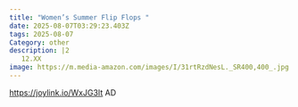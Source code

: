 ```yaml
---
title: "Women’s Summer Flip Flops "
date: 2025-08-07T03:29:23.403Z
tags: 2025-08-07
Category: other
description: |2
   12.XX
image: https://m.media-amazon.com/images/I/31rtRzdNesL._SR400,400_.jpg
---
```

https://joylink.io/WxJG3It     AD